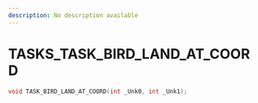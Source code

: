 ```yaml
---
description: No description available 
---
```


# TASKS\_TASK_BIRD_LAND_AT_COORD

```cpp
void TASK_BIRD_LAND_AT_COORD(int _Unk0, int _Unk1);
```